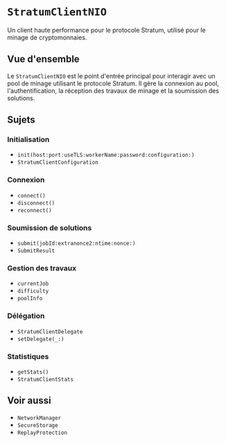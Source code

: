 # ``StratumClientNIO``

Un client haute performance pour le protocole Stratum, utilisé pour le minage de cryptomonnaies.

## Vue d'ensemble

Le `StratumClientNIO` est le point d'entrée principal pour interagir avec un pool de minage utilisant le protocole Stratum. Il gère la connexion au pool, l'authentification, la réception des travaux de minage et la soumission des solutions.

## Sujets

### Initialisation

- ``init(host:port:useTLS:workerName:password:configuration:)``
- ``StratumClientConfiguration``

### Connexion

- ``connect()``
- ``disconnect()``
- ``reconnect()``

### Soumission de solutions

- ``submit(jobId:extranonce2:ntime:nonce:)``
- ``SubmitResult``

### Gestion des travaux

- ``currentJob``
- ``difficulty``
- ``poolInfo``

### Délégation

- ``StratumClientDelegate``
- ``setDelegate(_:)``

### Statistiques

- ``getStats()``
- ``StratumClientStats``

## Voir aussi

- ``NetworkManager``
- ``SecureStorage``
- ``ReplayProtection``
